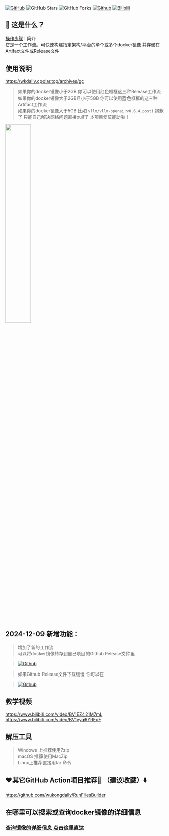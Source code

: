 [![GitHub](https://img.shields.io/github/license/wukongdaily/DockerTarBuilder.svg?label=LICENSE&logo=github&logoColor=%20)](https://github.com/wukongdaily/DockerTarBuilder/blob/master/LICENSE)
![GitHub Stars](https://img.shields.io/github/stars/wukongdaily/DockerTarBuilder.svg?style=flat&logo=appveyor&label=Stars&logo=github)
![GitHub Forks](https://img.shields.io/github/forks/wukongdaily/DockerTarBuilder.svg?style=flat&logo=appveyor&label=Forks&logo=github) [![Github](https://img.shields.io/badge/RELEASE:DockerTarBuilder-123456?logo=github&logoColor=fff&labelColor=green&style=flat)](https://github.com/wukongdaily/DockerTarBuilder/releases) [![Bilibili](https://img.shields.io/badge/Bilibili-123456?logo=bilibili&logoColor=fff&labelColor=fb7299)](https://www.bilibili.com/video/BV1yyq6YREdF) 

## 🤔 这是什么？
[操作步骤](README_CN.md) | 简介 <br>
它是一个工作流。可快速构建指定架构/平台的单个或多个docker镜像 并存储在Artifact文件或Release文件

## 使用说明
https://wkdaily.cpolar.top/archives/gc
> 如果你的docker镜像小于2GB 你可以使用红色框框这三种Release工作流<br> 
> 如果你的docker镜像大于2GB且小于5GB 你可以使用蓝色框框的这三种Artifact工作流<br>
> 如果你的docker镜像大于5GB 比如 `vllm/vllm-openai:v0.6.4.post1` 抱歉了 只能自己解决网络问题直接pull了 本项目爱莫能助啦！

<img src="https://github.com/user-attachments/assets/e537c746-ec4f-4588-9315-ecf73a05b8d0" width="40%" />

## 2024-12-09 新增功能：
> 增加了新的工作流<br>
> 可以将docker镜像转存到自己项目的Github Release文件里<br>

> [![Github](https://img.shields.io/badge/RELEASE:DockerTarBuilder-123456?logo=github&logoColor=fff&labelColor=green&style=for-the-badge)](https://github.com/ei0ch/DockerTarBuilder/releases)<br>

> 如果Github Release文件下载缓慢 你可以在<br>         

> [![Github](https://img.shields.io/badge/国内加速站下载-FC7C0D?logo=github&logoColor=fff&labelColor=000&style=for-the-badge)](https://wkdaily.cpolar.top/archives/1)
 
## 教学视频
https://www.bilibili.com/video/BV1EZ421M7mL<br>
https://www.bilibili.com/video/BV1yyq6YREdF
## 解压工具
> Windows 上推荐使用7zip<br>
> macOS 推荐使用MacZip<br>
> Linux上推荐直接用tar 命令

## ❤️其它GitHub Action项目推荐🌟 （建议收藏）⬇️
https://github.com/wukongdaily/RunFilesBuilder
## 在哪里可以搜索或查询docker镜像的详细信息
### [查询镜像的详细信息 点击这里直达](https://docker.fxxk.dedyn.io/)
